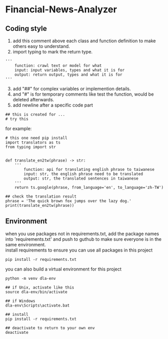 # Financial-News-Analyzer
    

## Coding style
1. add this comment above each class and function definition to make others easy to understand.  
2. import typing to mark the return type.
```
'''
    function: crawl text or model for what
    input: input variables, types and what it is for
    output: return output, types and what it is for
'''
```

3. add "##" for complex variables or implemention details.  
4. and "#" is for temporary comments like test the function, would be deleted afterwards.  
5. add newline after a specific code part
```
## this is created for ...
# try this
```

 for example:
```
# this one need pip install
import translators as ts
from typing import str


def translate_en2tw(phrase) -> str:
    '''
        function: api for translating english phrase to taiwanese
        input: str, the english phrase need to be translated
        output: str, the translated sentences in taiwanese
    '''
    return ts.google(phrase, from_language='en', to_language='zh-TW')

## check the translation result
phrase = 'The quick brown fox jumps over the lazy dog.'
print(translate_en2tw(phrase))

```
## Environment
when you use packages not in requirements.txt, add the package names into 'requirements.txt' and push to guthub to make sure everyone is in the same environment.  
install requirements to ensure you can use all packages in this project
```
pip install -r requirements.txt
```
you can also build a virtual environment for this project
```
python -m venv dla-env

## if Unix, activate like this
source dla-env/bin/activate

## if Windows
dla-env\Scripts\activate.bat

## install
pip install -r requirements.txt

## deactivate to return to your own env
deactivate
    
```
